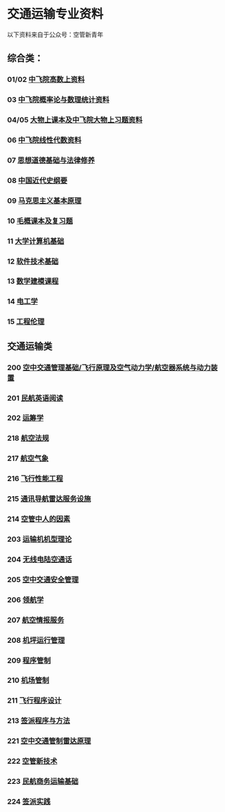 # 交通运输专业资料

以下资料来自于公众号：空管新青年

## 综合类：

### 01/02 [中飞院高数上资料](01/01.md)

### 03 [中飞院概率论与数理统计资料](03/03.md)

### 04/05 [大物上课本及中飞院大物上习题资料](04/04.md)

### 06 [中飞院线性代数资料](06/06.md)

### 07 [思想道德基础与法律修养](07/07.md)

### 08 [中国近代史纲要](08/08.md)

### 09 [马克思主义基本原理](09/09.md)

### 10 [毛概课本及复习题](10/10.md)

### 11 [大学计算机基础](11/11.md)

### 12 [软件技术基础](12/12.md)

### 13 [数学建模课程](13/13.md)

### 14 [电工学](14.md)

### 15 [工程伦理](15.md)

## 交通运输类

### 200 [空中交通管理基础/飞行原理及空气动力学/航空器系统与动力装置](200.md)

### 201 [民航英语阅读](201.md)

### 202 [运筹学](202.md)

### 218 [航空法规](218.md)

### 217 [航空气象](217.md)

### 216 [飞行性能工程](216.md)

### 215 [通讯导航雷达服务设施](215.md)

### 214 [空管中人的因素](214.md)

### 203 [运输机机型理论](203.md)

### 204 [无线电陆空通话](204.md)

### 205 [空中交通安全管理](205.md)

### 206 [领航学](206.md)

### 207 [航空情报服务](207.md)

### 208 [机坪运行管理](208.md)

### 209 [程序管制](209.md)

### 210 [机场管制](210.md)

### 211 [飞行程序设计](211.md)

### 213 [签派程序与方法](213.md)

### 221 [空中交通管制雷达原理](221.md)

### 222 [空管新技术](222.md)

### 223 [民航商务运输基础](223.md)

### 224 [签派实践](224.md)
